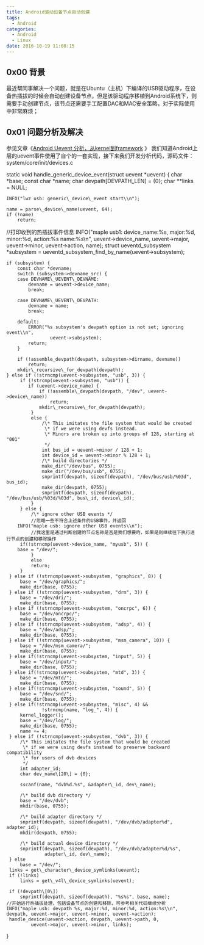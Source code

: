 ```yaml
---
title: Android驱动设备节点自动创建
tags:
  - Android
categories:
  - Android
  - Linux
date: 2016-10-19 11:08:15
---
```


0x00 背景
-------

最近帮同事解决一个问题，就是在Ubuntu（主机）下编译的USB驱动程序，在设备热插拔的时候会自动创建设备节点，但是该驱动程序移植到Android系统下，则需要手动创建节点，该节点还需要手工配置DAC和MAC安全策略，对于实际使用中非常麻烦；

0x01 问题分析及解决
------------

参见文章《[Android Uevent 分析，从kernel到framework](http://blog.chinaunix.net/uid-24545924-id-3128349.html) 》 我们知道Android上层的uevent事件使用了自个的一套实现，接下来我们开发分析代码，源码文件：system/core/init/devices.c

static void handle\_generic\_device_event(struct uevent *uevent)
{
    char *base;
    const char *name;
    char devpath\[DEVPATH_LEN\] = {0};
    char **links = NULL;

    INFO("lwz usb: generic\_device\_event start\\n");
    
    name = parse\_device\_name(uevent, 64);
    if (!name)
        return;
//打印收到的热插拔事件信息
INFO("maple usb1: device\_name:%s, major:%d, minor:%d, action:%s name:%s\\n",  uevent->device\_name, uevent->major, uevent->minor, uevent->action, name);
    struct ueventd_subsystem *subsystem =
            ueventd\_subsystem\_find\_by\_name(uevent->subsystem);

    if (subsystem) {
        const char *devname;
        switch (subsystem->devname_src) {
        case DEVNAME\_UEVENT\_DEVNAME:
            devname = uevent->device_name;
            break;

        case DEVNAME\_UEVENT\_DEVPATH:
            devname = name;
            break;

        default:
            ERROR("%s subsystem's devpath option is not set; ignoring event\\n",
                    uevent->subsystem);
            return;
        }

        if (!assemble_devpath(devpath, subsystem->dirname, devname))
            return;
        mkdir\_recursive\_for_devpath(devpath);
    } else if (!strncmp(uevent->subsystem, "usb", 3)) {
         if (!strcmp(uevent->subsystem, "usb")) {
            if (uevent->device_name) {
                if (!assemble\_devpath(devpath, "/dev", uevent->device\_name))
                    return;
                mkdir\_recursive\_for_devpath(devpath);
             }
             else {
                 /\* This imitates the file system that would be created
                  \* if we were using devfs instead.
                  \* Minors are broken up into groups of 128, starting at "001"
                  */
                 int bus_id = uevent->minor / 128 + 1;
                 int device_id = uevent->minor % 128 + 1;
                 /\* build directories */
                 make_dir("/dev/bus", 0755);
                 make_dir("/dev/bus/usb", 0755);
                 snprintf(devpath, sizeof(devpath), "/dev/bus/usb/%03d", bus_id);
                 make_dir(devpath, 0755);
                 snprintf(devpath, sizeof(devpath), "/dev/bus/usb/%03d/%03d", bus\_id, device\_id);
             }
         } else {
             /\* ignore other USB events */
             //忽略一些不符合上述条件的USB事件，并返回
		INFO("maple usb: ignore other USB events\\n");
             //我这里是通过判断创建的节点名称是否是我们想要的，如果是则继续往下执行进行节点的创建和移除操作
	     if(!strncmp(uevent->device_name, "myusb", 5)) {
		base = "/dev/";
             }
             else
             return;
         }
     } else if (!strncmp(uevent->subsystem, "graphics", 8)) {
         base = "/dev/graphics/";
         make_dir(base, 0755);
     } else if (!strncmp(uevent->subsystem, "drm", 3)) {
         base = "/dev/dri/";
         make_dir(base, 0755);
     } else if (!strncmp(uevent->subsystem, "oncrpc", 6)) {
         base = "/dev/oncrpc/";
         make_dir(base, 0755);
     } else if (!strncmp(uevent->subsystem, "adsp", 4)) {
         base = "/dev/adsp/";
         make_dir(base, 0755);
     } else if (!strncmp(uevent->subsystem, "msm_camera", 10)) {
         base = "/dev/msm_camera/";
         make_dir(base, 0755);
     } else if(!strncmp(uevent->subsystem, "input", 5)) {
         base = "/dev/input/";
         make_dir(base, 0755);
     } else if(!strncmp(uevent->subsystem, "mtd", 3)) {
         base = "/dev/mtd/";
         make_dir(base, 0755);
     } else if(!strncmp(uevent->subsystem, "sound", 5)) {
         base = "/dev/snd/";
         make_dir(base, 0755);
     } else if(!strncmp(uevent->subsystem, "misc", 4) &&
                 !strncmp(name, "log_", 4)) {
         kernel_logger();
         base = "/dev/log/";
         make_dir(base, 0755);
         name += 4;
     } else if (!strncmp(uevent->subsystem, "dvb", 3)) {
         /\* This imitates the file system that would be created
          \* if we were using devfs instead to preserve backward compatibility
          \* for users of dvb devices
          */
         int adapter_id;
         char dev_name\[20\] = {0};

         sscanf(name, "dvb%d.%s", &adapter\_id, dev\_name);

         /\* build dvb directory */
         base = "/dev/dvb";
         mkdir(base, 0755);

         /\* build adapter directory */
         snprintf(devpath, sizeof(devpath), "/dev/dvb/adapter%d", adapter_id);
         mkdir(devpath, 0755);

         /\* build actual device directory */
         snprintf(devpath, sizeof(devpath), "/dev/dvb/adapter%d/%s",
                  adapter\_id, dev\_name);
     } else
         base = "/dev/";
     links = get\_character\_device_symlinks(uevent);
     if (!links)
         links = get\_v4l\_device_symlinks(uevent);

     if (!devpath\[0\])
         snprintf(devpath, sizeof(devpath), "%s%s", base, name);
    //开始进行热插拔处理，包括设备节点的创建和移除，可参考相关代码继续分析
    INFO("maple usb: devpath %s, major:%d, minor:%d, action:%s\\n", devpath, uevent->major, uevent->minor, uevent->action);
     handle_device(uevent->action, devpath, uevent->path, 0,
             uevent->major, uevent->minor, links);
}